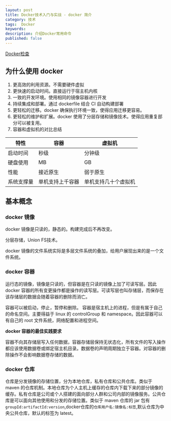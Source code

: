 ```yaml
---
layout: post
title: Docker技术入门与实战 - docker 简介
category: 技术
tags:  Docker
keywords: 
description: 介绍Docker常用命令
published: false
---
```


[Docker检查](https://docs.docker.com/docker-for-mac/)

## 为什么使用 docker

1. 更高效的利用资源。不需要硬件虚拟
2. 更快速的启动时间。直接运行于宿主机内核
3. 一致的开发环境。使用相同的镜像容器进行开发
4. 持续集成和部署。通过 dockerfile 结合 CI 自动构建部署
5. 更轻松的迁移。docker 确保执行环境一致，使得应用迁移更容易。
6. 更轻松的维护和扩展。docker 使用了分层存储和镜像技术。使得应用重复部分可以被复用。
7. 容器和虚拟机的对比总结

|特性|容器|虚拟机|
|---|---|---|
|启动时间|秒级|分钟级|
|硬盘使用|MB|GB|
|性能|接近原生|弱于原生|
|系统支撑量|单机支持上千容器|单机支持几十个虚拟机|

## 基本概念

### docker 镜像

docker 镜像是只读的，静态的。构建完成后不再改变。

分层存储，Union FS技术。

docker 镜像的文件系统实际是多层文件系统的叠加，给用户展现出来的是一个文件系统。


### docker 容器

运行态的镜像，镜像是只读的，但容器是在只读的镜像上加了可读写层。因此 docker 容器的所有变更操作都是操作的读写层。可读写层也叫存储层，而保存在该存储层的数据会随着容器的删除而消亡。

容器可以被启动，停止，暂停和删除。
容器是宿主机上的进程，但是有属于自己的命名空间。主要得益于 linux 的 controlGroup 和 namespace。因此容器可以有自己的 root 文件系统，网络配置和进程空间。

**docker 容器的最佳实践要求**

容器不向其存储层写入任何数据，容器存储层保持无状态化，所有文件的写入操作都应该使用数据卷或绑定宿主机目录。数据卷的声明周期独立于容器。对容器的删除操作不会影响数据卷存储的数据。


### docker 仓库

仓库是分发镜像的存储位置，分为本地仓库，私有仓库和公共仓库。类似于 maven 的仓库机制。本地仓库为个人主机上缓存的仓库内下载下来的部分镜像的缓存。私有仓库是公司或个人搭建的面向部分人群和公司内部的镜像服务。公共仓库是可以面向其他使用和分发的存储位置。类似于 maven 仓库的 jar 包有`groupId:artifactId:version`,docker仓库的`仓库用户名:镜像名:标签`,默认仓库为中央公共仓库，默认的标签为 latest。
